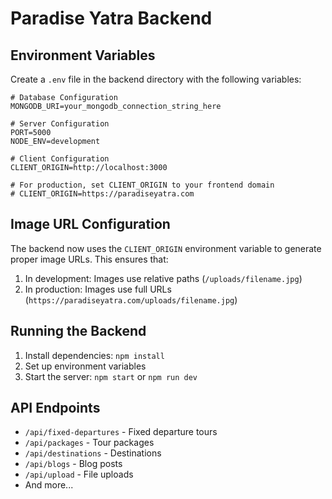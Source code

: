 # Paradise Yatra Backend

## Environment Variables

Create a `.env` file in the backend directory with the following variables:

```env
# Database Configuration
MONGODB_URI=your_mongodb_connection_string_here

# Server Configuration
PORT=5000
NODE_ENV=development

# Client Configuration
CLIENT_ORIGIN=http://localhost:3000

# For production, set CLIENT_ORIGIN to your frontend domain
# CLIENT_ORIGIN=https://paradiseyatra.com
```

## Image URL Configuration

The backend now uses the `CLIENT_ORIGIN` environment variable to generate proper image URLs. This ensures that:

1. In development: Images use relative paths (`/uploads/filename.jpg`)
2. In production: Images use full URLs (`https://paradiseyatra.com/uploads/filename.jpg`)

## Running the Backend

1. Install dependencies: `npm install`
2. Set up environment variables
3. Start the server: `npm start` or `npm run dev`

## API Endpoints

- `/api/fixed-departures` - Fixed departure tours
- `/api/packages` - Tour packages
- `/api/destinations` - Destinations
- `/api/blogs` - Blog posts
- `/api/upload` - File uploads
- And more...
